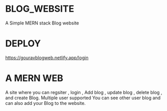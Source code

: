# BLOG_WEBSITE
A Simple MERN stack Blog website

# DEPLOY
https://gouravblogweb.netlify.app/login

# A MERN WEB 
A site where you can regsiter , login , Add blog , update blog , delete blog , and create Blog.
Multiple user supported You can see other user blog and can also add your Blog to the website.

